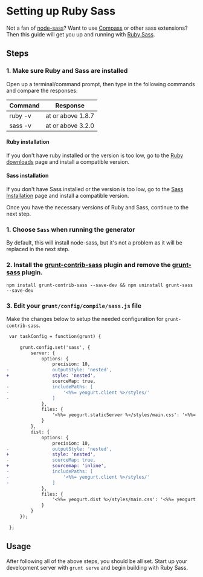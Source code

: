 # Setting up Ruby Sass
Not a fan of [node-sass](https://github.com/sass/node-sass)? Want to use [Compass](http://compass-style.org/) or other sass extensions? Then this guide will get you up and running with [Ruby Sass](http://sass-lang.com/).

## Steps

### 1. Make sure Ruby and Sass are installed

Open up a terminal/command prompt, then type in the following commands and compare the responses:

|Command|Response
|-------|--------
|ruby -v| at or above 1.8.7
|sass -v| at or above 3.2.0

#### Ruby installation
If you don't have ruby installed or the version is too low, go to the [Ruby downloads](https://www.ruby-lang.org/en/downloads/) page and install a compatible version.

#### Sass installation
If you don't have Sass installed or the version is too low, go to the [Sass Installation](http://sass-lang.com/install) page and install a compatible version.

Once you have the necessary versions of Ruby and Sass, continue to the next step.

### 1. Choose `Sass` when running the generator

By default, this will install node-sass, but it's not a problem as it will be replaced in the next step.

### 2. Install the [grunt-contrib-sass](https://github.com/gruntjs/grunt-contrib-sass) plugin and remove the [grunt-sass](https://github.com/sindresorhus/grunt-sass) plugin.

```
npm install grunt-contrib-sass --save-dev && npm uninstall grunt-sass --save-dev
```

### 3. Edit your `grunt/config/compile/sass.js` file

Make the changes below to setup the needed configuration for `grunt-contrib-sass`.


```diff
 var taskConfig = function(grunt) {

     grunt.config.set('sass', {
         server: {
             options: {
                 precision: 10,
-                outputStyle: 'nested',
+                style: 'nested',
                 sourceMap: true,
-                includePaths: [
-                    '<%%= yeogurt.client %>/styles/'
-                ]
             },
             files: {
                 '<%%= yeogurt.staticServer %>/styles/main.css': '<%%= yeogurt.client %>/styles/main.scss'
             }
         },
         dist: {
             options: {
                 precision: 10,
-                outputStyle: 'nested',
+                style: 'nested',
-                sourceMap: true,
+                sourcemap: 'inline',
-                includePaths: [
-                    '<%%= yeogurt.client %>/styles/'
-                ]
             },
             files: {
                 '<%%= yeogurt.dist %>/styles/main.css': '<%%= yeogurt.client %>/styles/main.scss'
             }
         }
     });

 };
```

## Usage
After following all of the above steps, you should be all set. Start up your development server with `grunt serve` and begin building with Ruby Sass.
